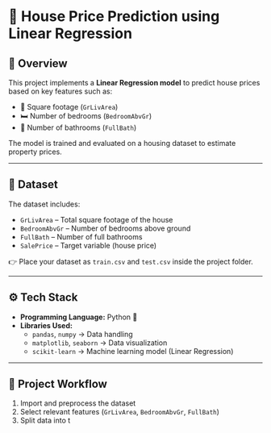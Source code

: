 # 🏡 House Price Prediction using Linear Regression  

## 📖 Overview  
This project implements a **Linear Regression model** to predict house prices based on key features such as:  
- 📏 Square footage (`GrLivArea`)  
- 🛏️ Number of bedrooms (`BedroomAbvGr`)  
- 🛁 Number of bathrooms (`FullBath`)  

The model is trained and evaluated on a housing dataset to estimate property prices.  

---

## 📂 Dataset  
The dataset includes:  
- `GrLivArea` – Total square footage of the house  
- `BedroomAbvGr` – Number of bedrooms above ground  
- `FullBath` – Number of full bathrooms  
- `SalePrice` – Target variable (house price)  

👉 Place your dataset as `train.csv` and `test.csv` inside the project folder.  

---

## ⚙️ Tech Stack  
- **Programming Language:** Python 🐍  
- **Libraries Used:**  
  - `pandas`, `numpy` → Data handling  
  - `matplotlib`, `seaborn` → Data visualization  
  - `scikit-learn` → Machine learning model (Linear Regression)  

---

## 🚀 Project Workflow  
1. Import and preprocess the dataset  
2. Select relevant features (`GrLivArea`, `BedroomAbvGr`, `FullBath`)  
3. Split data into t
